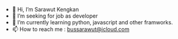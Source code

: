 - 👋 Hi, I’m Sarawut Kengkan
- 👀 I’m seeking for job as developer
- 🌱 I’m currently learning python, javascript and other framworks.
- 📫 How to reach me : bussarawut@icloud.com

<!---
Sarawut-keng/Sarawut-keng is a ✨ special ✨ repository because its `README.md` (this file) appears on your GitHub profile.
You can click the Preview link to take a look at your changes.
--->
